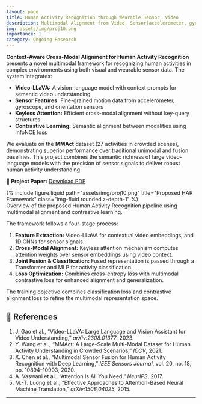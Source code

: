 ```yaml
---
layout: page
title: Human Activity Recognition through Wearable Sensor, Video
description: Multimodal Alignment from Video, Sensor(accelerometer, gyroscope, and orientation), Language
img: assets/img/proj10.png
importance: 1
category: Ongoing Research
---
```


<div class="row justify-content-sm-center">
  <div class="col-sm-10 mt-3 mt-md-0">
    <p>
      <strong>Context-Aware Cross-Modal Alignment for Human Activity Recognition</strong> presents a novel multimodal framework for recognizing human activities in complex environments using both visual and wearable sensor data. 
      The system integrates:
    </p>
    <ul>
      <li><strong>Video-LLaVA:</strong> A vision-language model with context prompts for semantic video understanding</li>
      <li><strong>Sensor Features:</strong> Fine-grained motion data from accelerometer, gyroscope, and orientation sensors</li>
      <li><strong>Keyless Attention:</strong> Efficient cross-modal alignment without key-query structures</li>
      <li><strong>Contrastive Learning:</strong> Semantic alignment between modalities using InfoNCE loss</li>
    </ul>
    <p>
      We evaluate on the <strong>MMAct</strong> dataset (27 activities in crowded scenes), demonstrating superior performance over traditional unimodal and fusion baselines. This project combines the semantic richness of large video-language models with the precision of sensor signals to deliver robust human activity understanding.
    </p>
    <p><strong>📄 Project Paper:</strong> <a href="/assets/pdf/har_mmact_.pdf" target="_blank">Download PDF</a></p>
  </div>
</div>

<div class="row justify-content-sm-center">
  <div class="col-sm-10 mt-3 mt-md-0">
    {% include figure.liquid path="assets/img/proj10.png" title="Proposed HAR Framework" class="img-fluid rounded z-depth-1" %}
  </div>
</div>

<div class="caption text-center">
  Overview of the proposed Human Activity Recognition pipeline using multimodal alignment and contrastive learning.
</div>

<div class="row justify-content-sm-center">
  <div class="col-sm-10 mt-3 mt-md-0">
    <p>
      The framework follows a four-stage process:
    </p>
    <ol>
      <li><strong>Feature Extraction:</strong> Video-LLaVA for contextual video embeddings, and 1D CNNs for sensor signals.</li>
      <li><strong>Cross-Modal Alignment:</strong> Keyless attention mechanism computes attention weights over sensor embeddings using video context.</li>
      <li><strong>Joint Fusion & Classification:</strong> Fused representation is passed through a Transformer and MLP for activity classification.</li>
      <li><strong>Loss Optimization:</strong> Combines cross-entropy loss with multimodal contrastive loss for enhanced alignment and generalization.</li>
    </ol>
  </div>
</div>



<div class="caption text-center">
  The training objective combines classification loss and contrastive alignment loss to refine the multimodal representation space.
</div>


## 🔖 References

1. J. Gao et al., “Video-LLaVA: Large Language and Vision Assistant for Video Understanding,” *arXiv:2308.01377*, 2023.
2. Y. Wang et al., “MMAct: A Large-Scale Multi-Modal Dataset for Human Activity Understanding in Crowded Scenarios,” *ICCV*, 2021.
3. X. Chen et al., “Multimodal Sensor Fusion for Human Activity Recognition with Deep Learning,” *IEEE Sensors Journal*, vol. 20, no. 18, pp. 10894–10903, 2020.
4. A. Vaswani et al., “Attention Is All You Need,” *NeurIPS*, 2017.
5. M.-T. Luong et al., “Effective Approaches to Attention-Based Neural Machine Translation,” *arXiv:1508.04025*, 2015.

---
